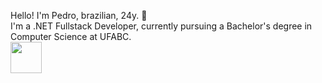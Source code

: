 Hello! I'm Pedro, brazilian, 24y. 👋 <br/>
I'm a .NET Fullstack Developer, currently pursuing a Bachelor's degree in Computer Science at UFABC. <br/>
<img widht = "50" height = "50" src="https://cdn.jsdelivr.net/gh/devicons/devicon@latest/icons/linkedin/linkedin-plain-wordmark.svg" />
          
          
